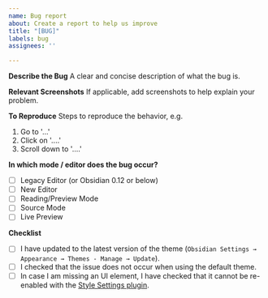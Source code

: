 ```yaml
---
name: Bug report
about: Create a report to help us improve
title: "[BUG]"
labels: bug
assignees: ''

---
```


**Describe the Bug**
A clear and concise description of what the bug is.

**Relevant Screenshots**
If applicable, add screenshots to help explain your problem.

**To Reproduce**
Steps to reproduce the behavior, e.g.
1. Go to '...'
2. Click on '....'
3. Scroll down to '....'

**In which mode / editor does the bug occur?**
- [ ] Legacy Editor (or Obsidian 0.12 or below)
- [ ] New Editor
- [ ] Reading/Preview Mode
- [ ] Source Mode
- [ ] Live Preview

**Checklist**
- [ ] I have updated to the latest version of the theme (`Obsidian Settings → Appearance → Themes - Manage → Update`).
- [ ] I checked that the issue does not occur when using the default theme.
- [ ] In case I am missing an UI element, I have checked that it cannot be re-enabled with the [Style Settings plugin](https://github.com/mgmeyers/obsidian-style-settings).
